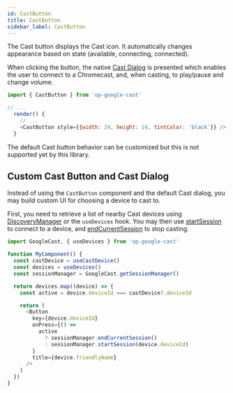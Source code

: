 ```yaml
---
id: CastButton
title: CastButton
sidebar_label: CastButton
---
```


The Cast button displays the Cast icon. It automatically changes appearance based on state (available, connecting, connected).

When clicking the button, the native [Cast Dialog](https://developers.google.com/cast/docs/design_checklist/cast-dialog) is presented which enables the user to connect to a Chromecast, and, when casting, to play/pause and change volume.

```js
import { CastButton } from 'op-google-cast'

// ...
  render() {
    // ...
    <CastButton style={{width: 24, height: 24, tintColor: 'black'}} />
  }
```

The default Cast button behavior can be customized but this is not supported yet by this library.

## Custom Cast Button and Cast Dialog

Instead of using the `CastButton` component and the default Cast dialog, you may build custom UI for choosing a device to cast to.

First, you need to retrieve a list of nearby Cast devices using [DiscoveryManager](../api/classes/discoverymanager) or the `useDevices` hook. You may then use [startSession](../api/classes/sessionmanager#startsession) to connect to a device, and [endCurrentSession](../api/classes/sessionmanager#endcurrentsession) to stop casting.

```js
import GoogleCast, { useDevices } from 'op-google-cast'

function MyComponent() {
  const castDevice = useCastDevice()
  const devices = useDevices()
  const sessionManager = GoogleCast.getSessionManager()

  return devices.map((device) => {
    const active = device.deviceId === castDevice?.deviceId

    return (
      <Button
        key={device.deviceId}
        onPress={() =>
          active
            ? sessionManager.endCurrentSession()
            : sessionManager.startSession(device.deviceId)
        }
        title={device.friendlyName}
      />
    )
  })
}
```
